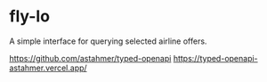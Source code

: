 # fly-lo

A simple interface for querying selected airline offers.


https://github.com/astahmer/typed-openapi
https://typed-openapi-astahmer.vercel.app/
